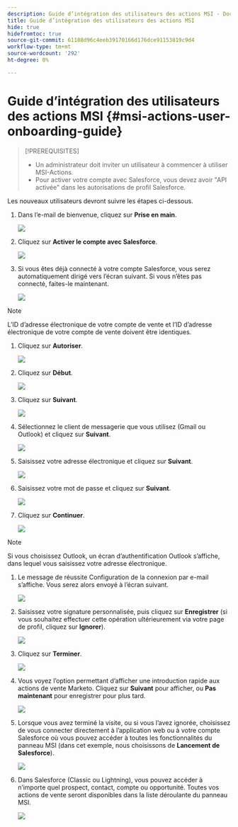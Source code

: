 ```yaml
---
description: Guide d’intégration des utilisateurs des actions MSI - Documents Marketo - Documentation du produit
title: Guide d’intégration des utilisateurs des actions MSI
hide: true
hidefromtoc: true
source-git-commit: 61188d96c4eeb39170166d176dce91153819c9d4
workflow-type: tm+mt
source-wordcount: '292'
ht-degree: 0%

---
```


# Guide d’intégration des utilisateurs des actions MSI {#msi-actions-user-onboarding-guide}

>[!PREREQUISITES]
>
>* Un administrateur doit inviter un utilisateur à commencer à utiliser MSI-Actions.
>* Pour activer votre compte avec Salesforce, vous devez avoir &quot;API activée&quot; dans les autorisations de profil Salesforce.


Les nouveaux utilisateurs devront suivre les étapes ci-dessous.

1. Dans l’e-mail de bienvenue, cliquez sur **Prise en main**.

   ![](assets/msi-actions-user-onboarding-guide-1.png)

1. Cliquez sur **Activer le compte avec Salesforce**.

   ![](assets/msi-actions-user-onboarding-guide-2.png)

1. Si vous êtes déjà connecté à votre compte Salesforce, vous serez automatiquement dirigé vers l’écran suivant. Si vous n’êtes pas connecté, faites-le maintenant.

   ![](assets/msi-actions-user-onboarding-guide-3.png)

>[!NOTE]
>
>L’ID d’adresse électronique de votre compte de vente et l’ID d’adresse électronique de votre compte de vente doivent être identiques.

1. Cliquez sur **Autoriser**.

   ![](assets/msi-actions-user-onboarding-guide-4.png)

1. Cliquez sur **Début**.

   ![](assets/msi-actions-user-onboarding-guide-5.png)

1. Cliquez sur **Suivant**.

   ![](assets/msi-actions-user-onboarding-guide-6.png)

1. Sélectionnez le client de messagerie que vous utilisez (Gmail ou Outlook) et cliquez sur **Suivant**.

   ![](assets/msi-actions-user-onboarding-guide-7.png)

1. Saisissez votre adresse électronique et cliquez sur **Suivant**.

   ![](assets/msi-actions-user-onboarding-guide-8.png)

1. Saisissez votre mot de passe et cliquez sur **Suivant**.

   ![](assets/msi-actions-user-onboarding-guide-9.png)

1. Cliquez sur **Continuer**.

   ![](assets/msi-actions-user-onboarding-guide-10.png)

>[!NOTE]
>
>Si vous choisissez Outlook, un écran d’authentification Outlook s’affiche, dans lequel vous saisissez votre adresse électronique.

1. Le message de réussite Configuration de la connexion par e-mail s’affiche. Vous serez alors envoyé à l’écran suivant.

   ![](assets/msi-actions-user-onboarding-guide-11.png)

1. Saisissez votre signature personnalisée, puis cliquez sur **Enregistrer** (si vous souhaitez effectuer cette opération ultérieurement via votre page de profil, cliquez sur **Ignorer**).

   ![](assets/msi-actions-user-onboarding-guide-12.png)

1. Cliquez sur **Terminer**.

   ![](assets/msi-actions-user-onboarding-guide-13.png)

1. Vous voyez l’option permettant d’afficher une introduction rapide aux actions de vente Marketo. Cliquez sur **Suivant** pour afficher, ou **Pas maintenant** pour enregistrer pour plus tard.

   ![](assets/msi-actions-user-onboarding-guide-14.png)

1. Lorsque vous avez terminé la visite, ou si vous l’avez ignorée, choisissez de vous connecter directement à l’application web ou à votre compte Salesforce où vous pouvez accéder à toutes les fonctionnalités du panneau MSI (dans cet exemple, nous choisissons de **Lancement de Salesforce**).

   ![](assets/msi-actions-user-onboarding-guide-15.png)

1. Dans Salesforce (Classic ou Lightning), vous pouvez accéder à n’importe quel prospect, contact, compte ou opportunité. Toutes vos actions de vente seront disponibles dans la liste déroulante du panneau MSI.

   ![](assets/msi-actions-user-onboarding-guide-16.png)
